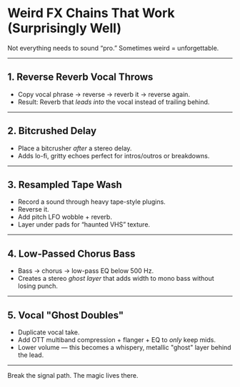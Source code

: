 # Weird FX Chains That Work (Surprisingly Well)

Not everything needs to sound “pro.” Sometimes weird = unforgettable.

---

## 1. **Reverse Reverb Vocal Throws**
- Copy vocal phrase → reverse → reverb it → reverse again.
- Result: Reverb that *leads into* the vocal instead of trailing behind.

---

## 2. **Bitcrushed Delay**
- Place a bitcrusher *after* a stereo delay.
- Adds lo-fi, gritty echoes perfect for intros/outros or breakdowns.

---

## 3. **Resampled Tape Wash**
- Record a sound through heavy tape-style plugins.
- Reverse it.
- Add pitch LFO wobble + reverb.
- Layer under pads for “haunted VHS” texture.

---

## 4. **Low-Passed Chorus Bass**
- Bass → chorus → low-pass EQ below 500 Hz.
- Creates a stereo *ghost layer* that adds width to mono bass without losing punch.

---

## 5. **Vocal "Ghost Doubles"**
- Duplicate vocal take.
- Add OTT multiband compression + flanger + EQ to *only* keep mids.
- Lower volume — this becomes a whispery, metallic "ghost" layer behind the lead.

---

Break the signal path. The magic lives there.
